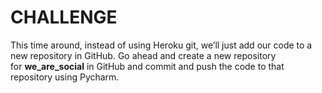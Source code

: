 CHALLENGE
=========

This time around, instead of using Heroku git, we’ll just add our code to a new
repository in GitHub. Go ahead and create a new repository
for **we_are_social** in GitHub and commit and push the code to that repository
using Pycharm.
